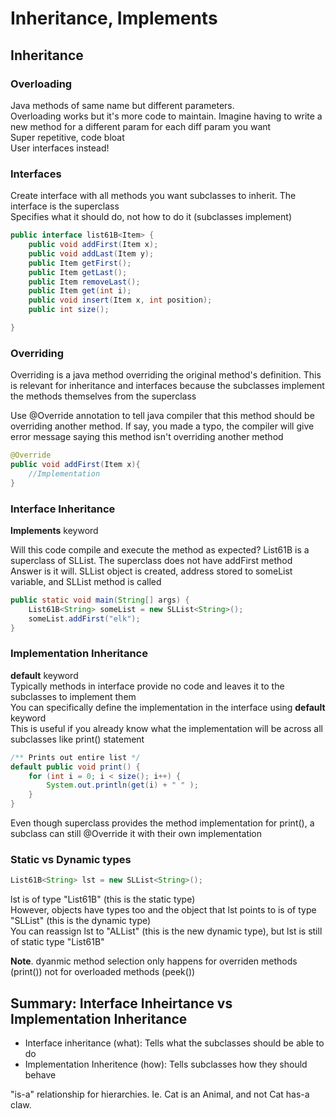 # Inheritance, Implements

## Inheritance

### Overloading
Java methods of same name but different parameters.\
Overloading works but it's more code to maintain. Imagine having to write a new method for a different param for each diff param you want\
Super repetitive, code bloat\
User interfaces instead!

### Interfaces
Create interface with all methods you want subclasses to inherit. The interface is the superclass\
Specifies what it should do, not how to do it (subclasses implement)
```java
public interface list61B<Item> {
    public void addFirst(Item x);
    public void addLast(Item y);
    public Item getFirst();
    public Item getLast();
    public Item removeLast();
    public Item get(int i);
    public void insert(Item x, int position);
    public int size();

}
```

### Overriding
Overriding is a java method overriding the original method's definition. This is relevant for inheritance and interfaces because the subclasses implement the methods themselves from the superclass

Use @Override annotation to tell java compiler that this method should be overriding another method. If say, you made a typo, the compiler will give error message saying this method isn't overriding another method

```java
@Override
public void addFirst(Item x){
    //Implementation
}
```

### Interface Inheritance
**Implements** keyword

Will this code compile and execute the method as expected? List61B is a superclass of SLList. The superclass does not have addFirst method\
Answer is it will. SLList object is created, address stored to someList variable, and SLList method is called
```java
public static void main(String[] args) {
    List61B<String> someList = new SLList<String>();
    someList.addFirst("elk");
}
```

### Implementation Inheritance
**default** keyword\
Typically methods in interface provide no code and leaves it to the subclasses to implement them\
You can specifically define the implementation in the interface using **default** keyword\
This is useful if you already know what the implementation will be across all subclasses like print() statement

```java
/** Prints out entire list */
default public void print() {
    for (int i = 0; i < size(); i++) {
        System.out.println(get(i) + " " );
    }
}
```

Even though superclass provides the method implementation for print(), a subclass can still @Override it with their own implementation


### Static vs Dynamic types
```java
List61B<String> lst = new SLList<String>();
```

lst is of type "List61B" (this is the static type)\
However, objects have types too and the object that lst points to is of type "SLList" (this is the dynamic type)\
You can reassign lst to "ALList" (this is the new dynamic type), but lst is still of static type "List61B"

**Note**. dyanmic method selection only happens for overriden methods (print()) not for overloaded methods (peek(<Type>))


## Summary: Interface Inheirtance vs Implementation Inheritance
- Interface inheritance (what): Tells what the subclasses should be able to do
- Implementation Inheritence (how): Tells subclasses how they should behave

"is-a" relationship for hierarchies. Ie. Cat is an Animal, and not Cat has-a claw. 
